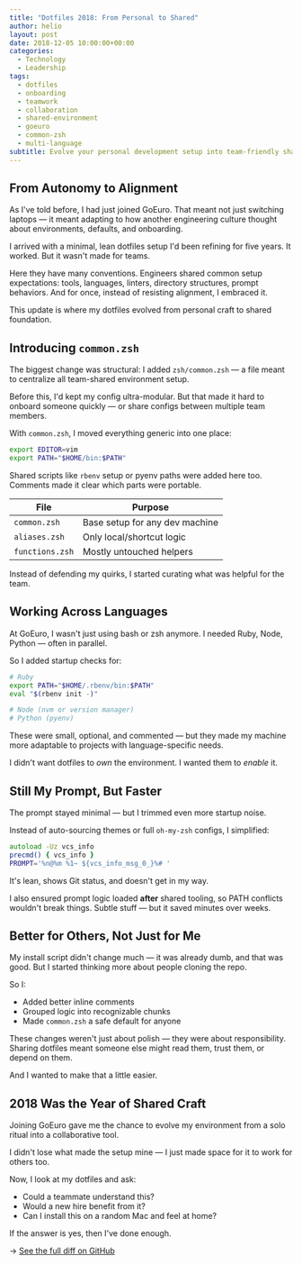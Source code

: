 ```yaml
---
title: "Dotfiles 2018: From Personal to Shared"
author: helio
layout: post
date: 2018-12-05 10:00:00+00:00
categories:
  - Technology
  - Leadership
tags:
  - dotfiles
  - onboarding
  - teamwork
  - collaboration
  - shared-environment
  - goeuro
  - common-zsh
  - multi-language
subtitle: Evolve your personal development setup into team-friendly shared foundation—balancing individual craft with collaborative onboarding through common configurations and thoughtful documentation
---
```


## From Autonomy to Alignment

As I've told before, I had just joined GoEuro. That meant not just switching laptops — it meant adapting to how another engineering culture thought about environments, defaults, and onboarding.

I arrived with a minimal, lean dotfiles setup I'd been refining for five years. It worked. But it wasn't made for teams.

Here they have many conventions. Engineers shared common setup expectations: tools, languages, linters, directory structures, prompt behaviors. And for once, instead of resisting alignment, I embraced it.

This update is where my dotfiles evolved from personal craft to shared foundation.

## Introducing `common.zsh`

The biggest change was structural: I added `zsh/common.zsh` — a file meant to centralize all team-shared environment setup.

Before this, I'd kept my config ultra-modular. But that made it hard to onboard someone quickly — or share configs between multiple team members.

With `common.zsh`, I moved everything generic into one place:

```zsh
export EDITOR=vim
export PATH="$HOME/bin:$PATH"
```

Shared scripts like `rbenv` setup or pyenv paths were added here too. Comments made it clear which parts were portable.

| File            | Purpose                        |
| --------------- | ------------------------------ |
| `common.zsh`    | Base setup for any dev machine |
| `aliases.zsh`   | Only local/shortcut logic      |
| `functions.zsh` | Mostly untouched helpers       |

Instead of defending my quirks, I started curating what was helpful for the team.

## Working Across Languages

At GoEuro, I wasn't just using bash or zsh anymore. I needed Ruby, Node, Python — often in parallel.

So I added startup checks for:

```zsh
# Ruby
export PATH="$HOME/.rbenv/bin:$PATH"
eval "$(rbenv init -)"

# Node (nvm or version manager)
# Python (pyenv)
```

These were small, optional, and commented — but they made my machine more adaptable to projects with language-specific needs.

I didn't want dotfiles to _own_ the environment. I wanted them to _enable_ it.

## Still My Prompt, But Faster

The prompt stayed minimal — but I trimmed even more startup noise.

Instead of auto-sourcing themes or full `oh-my-zsh` configs, I simplified:

```zsh
autoload -Uz vcs_info
precmd() { vcs_info }
PROMPT='%n@%m %1~ ${vcs_info_msg_0_}%# '
```

It's lean, shows Git status, and doesn't get in my way.

I also ensured prompt logic loaded **after** shared tooling, so PATH conflicts wouldn't break things. Subtle stuff — but it saved minutes over weeks.

## Better for Others, Not Just for Me

My install script didn't change much — it was already dumb, and that was good. But I started thinking more about people cloning the repo.

So I:

- Added better inline comments
- Grouped logic into recognizable chunks
- Made `common.zsh` a safe default for anyone

These changes weren't just about polish — they were about responsibility. Sharing dotfiles meant someone else might read them, trust them, or depend on them.

And I wanted to make that a little easier.

## 2018 Was the Year of Shared Craft

Joining GoEuro gave me the chance to evolve my environment from a solo ritual into a collaborative tool.

I didn't lose what made the setup mine — I just made space for it to work for others too.

Now, I look at my dotfiles and ask:

- Could a teammate understand this?
- Would a new hire benefit from it?
- Can I install this on a random Mac and feel at home?

If the answer is yes, then I've done enough.

→ [See the full diff on GitHub](https://github.com/helmedeiros/dotfiles/compare/5f3b4f4f5377e2354d0bc2d674d9a414e6bd3c58...8303f8a805e3713e44298b4b976d24cea964f4c8)
